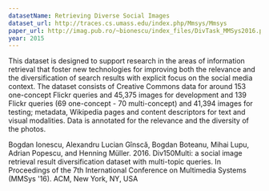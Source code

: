 ```yaml
---
datasetName: Retrieving Diverse Social Images
dataset_url: http://traces.cs.umass.edu/index.php/Mmsys/Mmsys
paper_url: http://imag.pub.ro/~bionescu/index_files/DivTask_MMSys2016.pdf
year: 2015
---
```


This dataset is designed to support research in the areas of information retrieval that foster new technologies for improving both the relevance and the diversification of search results with explicit focus on the social media context. The dataset consists of Creative Commons data for around 153 one-concept Flickr queries and 45,375 images for development and 139 Flickr queries (69 one-concept - 70 multi-concept) and 41,394 images for testing; metadata, Wikipedia pages and content descriptors for text and visual modalities. Data is annotated for the relevance and the diversity of the photos.

Bogdan Ionescu, Alexandru Lucian Gînscă, Bogdan Boteanu, Mihai Lupu, Adrian Popescu, and Henning Müller. 2016. Div150Multi: a social image retrieval result diversification dataset with multi-topic queries. In Proceedings of the 7th International Conference on Multimedia Systems (MMSys '16). ACM, New York, NY, USA
